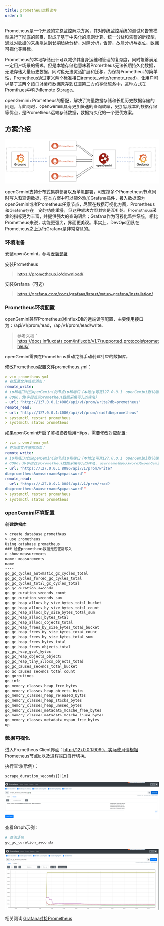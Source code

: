 ```yaml
---
title: prometheus远程读写
order: 5
---
```


Prometheus是一个开源的完整监控解决方案，其对传统监控系统的测试和告警模型进行了彻底的颠覆，形成了基于中央化的规则计算、统一分析和告警的新模型，通过对数据的采集能达到长期趋势分析，对照分析，告警，故障分析与定位，数据可视化等目标。

Prometheus的本地存储设计可以减少其自身运维和管理的复杂度，同时能够满足一定用户场景的需求。但是本地存储也意味着Prometheus无法长期持久化数据，无法存储大量历史数据，同时也无法灵活扩展和迁移，为保持Prometheus的简单性，Prometheus通过定义两个标准接口(remote_write/remote_read)，让用户可以基于这两个接口对接将数据保存到任意第三方的存储服务中，这种方式在Promthues中称为Remote Storage。

openGemini+Prometheus的搭配，解决了海量数据存储和长期历史数据存储的问题，与此同时，openGemini具有更加快速的查询效率，更加低成本的数据存储等优点，是Prometheus远端存储数据，数据持久化的一个更优方案。

## 方案介绍

![图片](../../../../static/img/guide/write_data/Prometheus.png)

openGemini支持分布式集群部署以及单机部署，可支撑多个Prometheus节点同时写入和查询数据，在本方案中可以额外添加Grafana插件，接入数据源为openGemini或者Prometheus任意节点，尽管在数据可视化方面，Prometheus和Grafana存在一定的功能重叠，但这种解决方案其实是互补的。Prometheus采集的指标更为丰富，并提供强大的查询语言；Grafana作为可视化监控系统，相比Prometheus来说，功能更强大，界面更美观。事实上，DevOps团队在Prometheus之上运行Grafana是非常常见的。

### **环境准备**

安装openGemini，参考[安装部署](../quick_start/get_start.md)

安装Prometheus

> https://prometheus.io/download/

安装Grafana（可选）

> https://grafana.com/docs/grafana/latest/setup-grafana/installation/

### **Prometheus环境配置**

openGemini兼容Prometheus对InfluxDB的远端读写配置，主要使用接口为：/api/v1/prom/read，/api/v1/prom/read/write。

> 参考文档：https://docs.influxdata.com/influxdb/v1.7/supported_protocols/prometheus/
>

openGemini需要在Prometheus启动之前手动创建对应的数据库。

修改Prometheus配置文件prometheus.yml：

```yaml
> vim prometheus.yml
# 在配置文件底部添加：
remote_write:
# ip和端口对应openGemini的节点ip和端口（本地ip可用127.0.0.1，openGemini默认端口为
# 8086，db字段表示prometheus数据采集写入的库名）
- url: "http://127.0.0.1:8086/api/v1/prom/write?db=prometheus"
remote_read:
- url: "http://127.0.0.1:8086/api/v1/prom/read?db=prometheus"
> systemctl restart prometheus
> systemctl status prometheus
```

如果openGemini开启了鉴权或者启用Https，需要修改对应配置:

```yaml
> vim prometheus.yml
# 在配置文件底部添加：
remote_write:
# ip和端口对应openGemini的节点ip和端口（本地ip可用127.0.0.1，openGemini默认端口为
# 8086，db字段表示prometheus数据采集写入的库名, username和password为openGemini创建的具体用户名和密码）
- url: "https://127.0.0.1:8086/api/v1/prom/write?
db=prometheus&u=username&p=password""
remote_read:
- url: "https://127.0.0.1:8086/api/v1/prom/read?
db=prometheus&u=username&p=password""
> systemctl restart prometheus
> systemctl status prometheus
```

### **openGemini环境配置**

**创建数据库**

```
> create database prometheus
> use prometheus
Using database prometheus
### 检查prometheus数据是否正常写入
> show measurements
name: measurements
name
----
go_gc_cycles_automatic_gc_cycles_total
go_gc_cycles_forced_gc_cycles_total
go_gc_cycles_total_gc_cycles_total
go_gc_duration_seconds
go_gc_duration_seconds_count
go_gc_duration_seconds_sum
go_gc_heap_allocs_by_size_bytes_total_bucket
go_gc_heap_allocs_by_size_bytes_total_count
go_gc_heap_allocs_by_size_bytes_total_sum
go_gc_heap_allocs_bytes_total
go_gc_heap_allocs_objects_total
go_gc_heap_frees_by_size_bytes_total_bucket
go_gc_heap_frees_by_size_bytes_total_count
go_gc_heap_frees_by_size_bytes_total_sum
go_gc_heap_frees_bytes_total
go_gc_heap_frees_objects_total
go_gc_heap_goal_bytes
go_gc_heap_objects_objects
go_gc_heap_tiny_allocs_objects_total
go_gc_pauses_seconds_total_bucket
go_gc_pauses_seconds_total_count
go_goroutines
go_info
go_memory_classes_heap_free_bytes
go_memory_classes_heap_objects_bytes
go_memory_classes_heap_released_bytes
go_memory_classes_heap_stacks_bytes
go_memory_classes_heap_unused_bytes
go_memory_classes_metadata_mcache_free_bytes
go_memory_classes_metadata_mcache_inuse_bytes
go_memory_classes_metadata_mspan_free_bytes
up
```

### **数据可视化**

进入Prometheus Client界面：http://127.0.0.1:9090，实际使用请根据Prometheus节点ip以及进程端口自行切换。

执行查询(示例）：

```
scrape_duration_seconds{}[1m]
```

![图片](../../../../static/img/guide/write_data/prome-2.png)

查看Graph示例：

```bash
# 查询语句
go_gc_duration_seconds
```

![图片](../../../../static/img/guide/write_data/prome-1.png)

相关阅读 [Grafana对接Prometheus ](https://grafana.com/docs/grafana/latest/getting-started/get-started-grafana-prometheus/)
